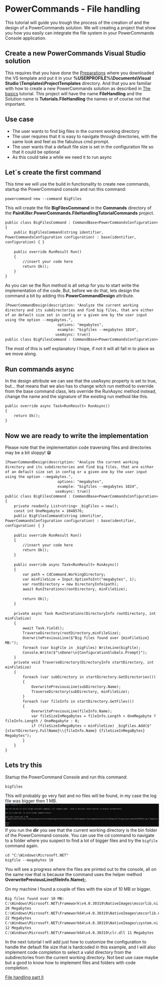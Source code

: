 # PowerCommands - File handling

This tutorial will guide you trough the process of the creation of and the design of a PowerCommands solution. We will creating a project that show you how you easily can integrate the file system in your PowerCommands Console application.

## Create a new PowerCommands Visual Studio solution
This requires that you have done the [Preparations](../README.md) where you downloaded the VS template and put it in your **%USERPROFILE%\Documents\Visual Studio \Templates\ProjectTemplates** directory. And that you are familiar with how to create a new PowerCommands solution as described in [The basics](the-basics.md) tutorial. This project will have the name **FileHandling** and the Solution name is **Tutorials.FileHandling** the names or of course not that important.

## Use case
- The user wants to find big files in the current working directory
- The user requires that it is easy to navigate through directories, with the same look and feel as the fabulous cmd prompt.
- The user wants that a default file size is set in the configuration file so that it could be optional
- As this could take a while we need it to run async

## Let´s create the first command
This time we will use the build in functionality to create new commands, startup the PowerCommand console and run this command:
```
powercommand new --command BigFiles
```
This will create the file **BigFilesCommand** in the **Commands** directory of the  **PainKiller.PowerCommands.FileHandlingTutorialCommands** project.
```
public class BigFilesCommand : CommandBase<PowerCommandsConfiguration>
{
    public BigFilesCommand(string identifier, PowerCommandsConfiguration configuration) : base(identifier, configuration) { }

    public override RunResult Run()
    {
        //insert your code here
        return Ok();
    }
}
```
As you can se the Run method is all setup for you to start write the implementation of the code. But, before we do that, lets design the command a bit by adding this **PowerCommandDesign** attribute.
```
[PowerCommandDesign(description: "Analyze the current working directory and its subdirectories and find big files, that are either of an default size set in config or a given one by the user input using the option --megabytes.",
                        options: "megabytes",
                        example: "bigfiles --megabytes 1024",
                       useAsync: true)]
public class BigFilesCommand : CommandBase<PowerCommandsConfiguration>
```
The most of this is self explanatory I hope, if not it will all fall in to place as we move along.

## Run commands async
In the design attribute we can see that the useAsync property is set to true, but... that means that we also has to change witch run method to override from the base command class, lets override the RunAsync method instead, change the name and the signature of the existing run method like this.
```
public override async Task<RunResult> RunAsync()
{
    return Ok();
}
```
## Now we are ready to write the implementation
Please note that the implementation code traversing files and directories may be a bit sloppy! 😁
```
[PowerCommandDesign(description: "Analyze the current working directory and its subdirectories and find big files, that are either of an default size set in config or a given one by the user input using the option --megabytes.",
                        options: "megabytes",
                        example: "bigfiles --megabytes 1024",
                       useAsync: true)]
public class BigFilesCommand : CommandBase<PowerCommandsConfiguration>
{
    private readonly List<string> _bigFiles = new();
    const int OneMegabyte = 1048576;
    public BigFilesCommand(string identifier, PowerCommandsConfiguration configuration) : base(identifier, configuration) { }

    public override RunResult Run()
    {
        //insert your code here
        return Ok();
    }

    public override async Task<RunResult> RunAsync()
    {
        var path = CdCommand.WorkingDirectory;
        var minFileSize = Input.OptionToInt("megabytes", 1);
        var rootDirectory = new DirectoryInfo(path);
        await RunIterations(rootDirectory, minFileSize);

        return Ok();
    }

    private async Task RunIterations(DirectoryInfo rootDirectory, int minFileSize)
    {
        await Task.Yield();
        TraverseDirectory(rootDirectory,minFileSize);
        OverwritePreviousLine($"Big files found over {minFileSize} MB:");
        foreach (var bigFile in _bigFiles) WriteLine(bigFile);
        Console.Write($"\nDone!\n{ConfigurationGlobals.Prompt}");
    }
    private void TraverseDirectory(DirectoryInfo startDirectory, int minFileSize)
    {
        foreach (var subDirectory in startDirectory.GetDirectories())
        {
            OverwritePreviousLine(subDirectory.Name);
            TraverseDirectory(subDirectory, minFileSize);
        }
        foreach (var fileInfo in startDirectory.GetFiles())
        {
            OverwritePreviousLine(fileInfo.Name);
            var fileSizeInMegaBytes = fileInfo.Length > OneMegabyte ? fileInfo.Length / OneMegabyte : 0;
            if (fileSizeInMegaBytes > minFileSize) _bigFiles.Add($"{startDirectory.FullName}\\{fileInfo.Name} {fileSizeInMegaBytes} Megabytes");
        }
    }
}
```
## Lets try this
Startup the PowerCommand Console and run this command:
```
bigfiles
```
This will probably go very fast and no files will be found, in my case the log file was bigger then 1 MB.
![Alt text](images/file-handling.png?raw=true "New solution")
If you run the **dir** you see that the current working directory is the bin folder of the PowerCommand console.
You can use the cd command to navigate to a folder where you suspect to find a lot of bigger files and try the  ```bigfile``` command again.
```
cd "C:\Windows\Microsoft.NET"
bigfile --megabytes 10
```
You will see a progress where the files are printed out to the console, all on the same row that is because the command uses the helper method **OverwritePreviousLine(fileInfo.Name);**.

On my machine I found a couple of files with the size of 10 MB or bigger.
```
Big files found over 10 MB:
C:\Windows\Microsoft.NET\Framework\v4.0.30319\NativeImages\mscorlib.ni.dll 20 Megabytes
C:\Windows\Microsoft.NET\Framework64\v4.0.30319\NativeImages\mscorlib.ni.dll 22 Megabytes
C:\Windows\Microsoft.NET\Framework64\v4.0.30319\NativeImages\system.ni.dll 12 Megabytes
C:\Windows\Microsoft.NET\Framework64\v4.0.30319\clr.dll 11 Megabytes
```

In the next tutorial I will add just how to customize the configuration to handle the default file size that is hardcoded in this example, and I will also implement code completion to select a valid directory from the subdirectories from the current working directory. Not best use case maybe but a good to know how to implement files and folders with code completion.

[File handling part II](file-handling2.md)